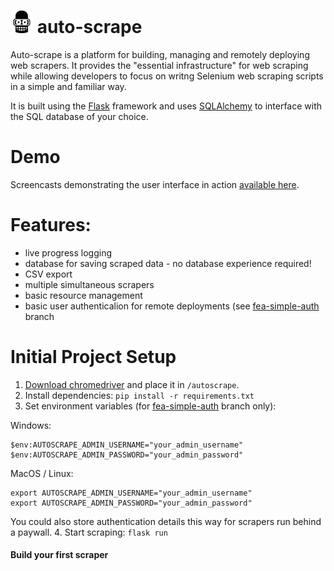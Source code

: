 # ![auto-scrape-logo](https://raw.githubusercontent.com/chrispalmo/auto-scrape/master/autoscrape/static/android-icon-36x36.png) auto-scrape

Auto-scrape is a platform for building, managing and remotely deploying web scrapers. It provides the "essential infrastructure" for web scraping while allowing developers to focus on writng Selenium web scraping scripts in a simple and familiar way.

It is built using the [Flask](https://palletsprojects.com/p/flask/) framework and uses [SQLAlchemy](https://www.sqlalchemy.org/) to interface with the SQL database of your choice.

# Demo
Screencasts demonstrating the user interface in action [available here](palmo.xyz/post/20200224-manage-selenium-web-scrapers-with-auto-scrape/#user-interface-overview).

# Features: 
- live progress logging
- database for saving scraped data - no database experience required!
- CSV export
- multiple simultaneous scrapers
- basic resource management
- basic user authenticalion for remote deployments (see [fea-simple-auth](https://github.com/chrispalmo/auto-scrape/tree/fea-simple-auth) branch

# Initial Project Setup

1. [Download chromedriver](https://chromedriver.chromium.org/downloads) and place it in `/autoscrape`. 
2. Install dependencies: `pip install -r requirements.txt`
3. Set environment variables (for [fea-simple-auth](https://github.com/chrispalmo/auto-scrape/tree/fea-simple-auth) branch only):

Windows:
```
$env:AUTOSCRAPE_ADMIN_USERNAME="your_admin_username"
$env:AUTOSCRAPE_ADMIN_PASSWORD="your_admin_password"
```
MacOS / Linux:
```
export AUTOSCRAPE_ADMIN_USERNAME="your_admin_username"
export AUTOSCRAPE_ADMIN_PASSWORD="your_admin_password"
```
You could also store authentication details this way for scrapers run behind a paywall.
4. Start scraping: `flask run`

#### Build your first scraper


